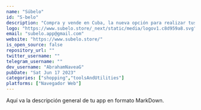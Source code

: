 ```yaml
---
name: "Súbelo"
id: "S-belo"
description: "Compra y vende en Cuba, la nueva opción para realizar tus ventas online"
logo: "https://www.subelo.store/_next/static/media/logov1.c8d959a8.svg"
email: "subelo.app@gmail.com"
website: "https://www.subelo.store/"
is_open_source: false
repository_url: ""
twitter_username: ""
telegram_username: ""
dev_username: "AbrahamNaveaG"
pubDate: "Sat Jun 17 2023"
categories: ["shopping","toolsAndUtilities"]
platforms: ["Navegador Web"]
---
```


Aquí va la descripción general de tu app en formato MarkDown.
